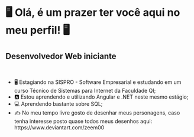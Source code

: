 <h1 class="title">🖥️ Olá, é um prazer ter você aqui no meu perfil! 🖥️</h1>
<h2>Desenvolvedor Web iniciante</h2>
<br>
<div class="content">
  <ul>
    <li>🖥️  Estagiando na SISPRO - Software Empresarial e estudando em um curso Técnico de Sistemas para Internet da Faculdade QI;</li>
    <li>🅰️  Estou aprendendo e utilizando Angular e .NET neste mesmo estágio;</li>
    <li>💻  Aprendendo bastante sobre SQL;</li>
    <li>✍️  No meu tempo livre gosto de desenhar meus personagens, caso tenha interesse posto quase todos meus desenhos aqui: https://www.deviantart.com/zeem00</li>
  </ul>
  <br>
